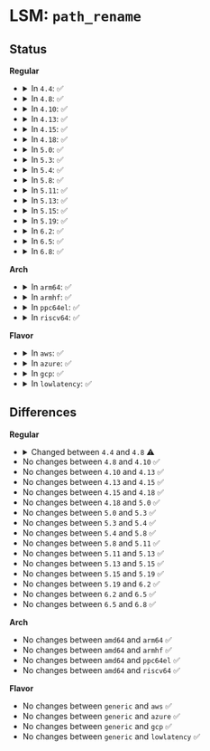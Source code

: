 # LSM: <code>path_rename</code>

## Status
<b>Regular</b>
<ul>
<li>
<details>
<summary>In <code>4.4</code>: ✅</summary>

```c
int security_path_rename(struct path *old_dir, struct dentry *old_dentry, struct path *new_dir, struct dentry *new_dentry, unsigned int flags);
```
</details>
</li>
<li>
<details>
<summary>In <code>4.8</code>: ✅</summary>

```c
int security_path_rename(const struct path *old_dir, struct dentry *old_dentry, const struct path *new_dir, struct dentry *new_dentry, unsigned int flags);
```
</details>
</li>
<li>
<details>
<summary>In <code>4.10</code>: ✅</summary>

```c
int security_path_rename(const struct path *old_dir, struct dentry *old_dentry, const struct path *new_dir, struct dentry *new_dentry, unsigned int flags);
```
</details>
</li>
<li>
<details>
<summary>In <code>4.13</code>: ✅</summary>

```c
int security_path_rename(const struct path *old_dir, struct dentry *old_dentry, const struct path *new_dir, struct dentry *new_dentry, unsigned int flags);
```
</details>
</li>
<li>
<details>
<summary>In <code>4.15</code>: ✅</summary>

```c
int security_path_rename(const struct path *old_dir, struct dentry *old_dentry, const struct path *new_dir, struct dentry *new_dentry, unsigned int flags);
```
</details>
</li>
<li>
<details>
<summary>In <code>4.18</code>: ✅</summary>

```c
int security_path_rename(const struct path *old_dir, struct dentry *old_dentry, const struct path *new_dir, struct dentry *new_dentry, unsigned int flags);
```
</details>
</li>
<li>
<details>
<summary>In <code>5.0</code>: ✅</summary>

```c
int security_path_rename(const struct path *old_dir, struct dentry *old_dentry, const struct path *new_dir, struct dentry *new_dentry, unsigned int flags);
```
</details>
</li>
<li>
<details>
<summary>In <code>5.3</code>: ✅</summary>

```c
int security_path_rename(const struct path *old_dir, struct dentry *old_dentry, const struct path *new_dir, struct dentry *new_dentry, unsigned int flags);
```
</details>
</li>
<li>
<details>
<summary>In <code>5.4</code>: ✅</summary>

```c
int security_path_rename(const struct path *old_dir, struct dentry *old_dentry, const struct path *new_dir, struct dentry *new_dentry, unsigned int flags);
```
</details>
</li>
<li>
<details>
<summary>In <code>5.8</code>: ✅</summary>

```c
int security_path_rename(const struct path *old_dir, struct dentry *old_dentry, const struct path *new_dir, struct dentry *new_dentry, unsigned int flags);
```
</details>
</li>
<li>
<details>
<summary>In <code>5.11</code>: ✅</summary>

```c
int security_path_rename(const struct path *old_dir, struct dentry *old_dentry, const struct path *new_dir, struct dentry *new_dentry, unsigned int flags);
```
</details>
</li>
<li>
<details>
<summary>In <code>5.13</code>: ✅</summary>

```c
int security_path_rename(const struct path *old_dir, struct dentry *old_dentry, const struct path *new_dir, struct dentry *new_dentry, unsigned int flags);
```
</details>
</li>
<li>
<details>
<summary>In <code>5.15</code>: ✅</summary>

```c
int security_path_rename(const struct path *old_dir, struct dentry *old_dentry, const struct path *new_dir, struct dentry *new_dentry, unsigned int flags);
```
</details>
</li>
<li>
<details>
<summary>In <code>5.19</code>: ✅</summary>

```c
int security_path_rename(const struct path *old_dir, struct dentry *old_dentry, const struct path *new_dir, struct dentry *new_dentry, unsigned int flags);
```
</details>
</li>
<li>
<details>
<summary>In <code>6.2</code>: ✅</summary>

```c
int security_path_rename(const struct path *old_dir, struct dentry *old_dentry, const struct path *new_dir, struct dentry *new_dentry, unsigned int flags);
```
</details>
</li>
<li>
<details>
<summary>In <code>6.5</code>: ✅</summary>

```c
int security_path_rename(const struct path *old_dir, struct dentry *old_dentry, const struct path *new_dir, struct dentry *new_dentry, unsigned int flags);
```
</details>
</li>
<li>
<details>
<summary>In <code>6.8</code>: ✅</summary>

```c
int security_path_rename(const struct path *old_dir, struct dentry *old_dentry, const struct path *new_dir, struct dentry *new_dentry, unsigned int flags);
```
</details>
</li>
</ul>
<b>Arch</b>
<ul>
<li>
<details>
<summary>In <code>arm64</code>: ✅</summary>

```c
int security_path_rename(const struct path *old_dir, struct dentry *old_dentry, const struct path *new_dir, struct dentry *new_dentry, unsigned int flags);
```
</details>
</li>
<li>
<details>
<summary>In <code>armhf</code>: ✅</summary>

```c
int security_path_rename(const struct path *old_dir, struct dentry *old_dentry, const struct path *new_dir, struct dentry *new_dentry, unsigned int flags);
```
</details>
</li>
<li>
<details>
<summary>In <code>ppc64el</code>: ✅</summary>

```c
int security_path_rename(const struct path *old_dir, struct dentry *old_dentry, const struct path *new_dir, struct dentry *new_dentry, unsigned int flags);
```
</details>
</li>
<li>
<details>
<summary>In <code>riscv64</code>: ✅</summary>

```c
int security_path_rename(const struct path *old_dir, struct dentry *old_dentry, const struct path *new_dir, struct dentry *new_dentry, unsigned int flags);
```
</details>
</li>
</ul>
<b>Flavor</b>
<ul>
<li>
<details>
<summary>In <code>aws</code>: ✅</summary>

```c
int security_path_rename(const struct path *old_dir, struct dentry *old_dentry, const struct path *new_dir, struct dentry *new_dentry, unsigned int flags);
```
</details>
</li>
<li>
<details>
<summary>In <code>azure</code>: ✅</summary>

```c
int security_path_rename(const struct path *old_dir, struct dentry *old_dentry, const struct path *new_dir, struct dentry *new_dentry, unsigned int flags);
```
</details>
</li>
<li>
<details>
<summary>In <code>gcp</code>: ✅</summary>

```c
int security_path_rename(const struct path *old_dir, struct dentry *old_dentry, const struct path *new_dir, struct dentry *new_dentry, unsigned int flags);
```
</details>
</li>
<li>
<details>
<summary>In <code>lowlatency</code>: ✅</summary>

```c
int security_path_rename(const struct path *old_dir, struct dentry *old_dentry, const struct path *new_dir, struct dentry *new_dentry, unsigned int flags);
```
</details>
</li>
</ul>

## Differences
<b>Regular</b>
<ul>
<li>
<details>
<summary>Changed between <code>4.4</code> and <code>4.8</code> ⚠️</summary>
<ul>
<li>
<b>Param type changed. </b>
<code>struct path *old_dir</code> ➡️ <code>const struct path *old_dir</code>
</li>
<li>
<b>Param type changed. </b>
<code>struct path *new_dir</code> ➡️ <code>const struct path *new_dir</code>
</li>
</ul>
</details>
</li>
<li>
No changes between <code>4.8</code> and <code>4.10</code> ✅
</li>
<li>
No changes between <code>4.10</code> and <code>4.13</code> ✅
</li>
<li>
No changes between <code>4.13</code> and <code>4.15</code> ✅
</li>
<li>
No changes between <code>4.15</code> and <code>4.18</code> ✅
</li>
<li>
No changes between <code>4.18</code> and <code>5.0</code> ✅
</li>
<li>
No changes between <code>5.0</code> and <code>5.3</code> ✅
</li>
<li>
No changes between <code>5.3</code> and <code>5.4</code> ✅
</li>
<li>
No changes between <code>5.4</code> and <code>5.8</code> ✅
</li>
<li>
No changes between <code>5.8</code> and <code>5.11</code> ✅
</li>
<li>
No changes between <code>5.11</code> and <code>5.13</code> ✅
</li>
<li>
No changes between <code>5.13</code> and <code>5.15</code> ✅
</li>
<li>
No changes between <code>5.15</code> and <code>5.19</code> ✅
</li>
<li>
No changes between <code>5.19</code> and <code>6.2</code> ✅
</li>
<li>
No changes between <code>6.2</code> and <code>6.5</code> ✅
</li>
<li>
No changes between <code>6.5</code> and <code>6.8</code> ✅
</li>
</ul>
<b>Arch</b>
<ul>
<li>
No changes between <code>amd64</code> and <code>arm64</code> ✅
</li>
<li>
No changes between <code>amd64</code> and <code>armhf</code> ✅
</li>
<li>
No changes between <code>amd64</code> and <code>ppc64el</code> ✅
</li>
<li>
No changes between <code>amd64</code> and <code>riscv64</code> ✅
</li>
</ul>
<b>Flavor</b>
<ul>
<li>
No changes between <code>generic</code> and <code>aws</code> ✅
</li>
<li>
No changes between <code>generic</code> and <code>azure</code> ✅
</li>
<li>
No changes between <code>generic</code> and <code>gcp</code> ✅
</li>
<li>
No changes between <code>generic</code> and <code>lowlatency</code> ✅
</li>
</ul>
